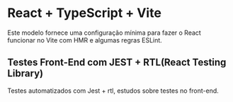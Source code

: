 # React + TypeScript + Vite

Este modelo fornece uma configuração mínima para fazer o React funcionar no Vite com HMR e algumas regras ESLint.

## Testes Front-End com JEST + RTL(React Testing Library)

Testes automatizados com Jest + rtl, estudos sobre testes no front-end.